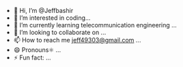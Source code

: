 - 👋 Hi, I’m @Jeffbashir
- 👀 I’m interested in coding...
- 🌱 I’m currently learning telecommunication engineering ...
- 💞️ I’m looking to collaborate on  ...
- 📫 How to reach me jeff49303@gmail.com ...
- 😄 Pronouns⚛️ ...
- ⚡ Fun fact: ...

<!---
Jeffbashir/Jeffbashir is a ✨ special ✨ repository because its `README.md` (this file) appears on your GitHub profile.
You can click the Preview link to take a look at your changes.
--->
